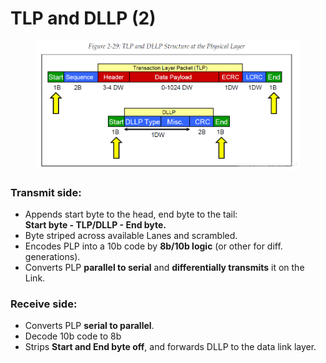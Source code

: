 # TLP and DLLP (2)

<figure><img src="../../../../.gitbook/assets/20210321193333498.png" alt=""><figcaption></figcaption></figure>

### Transmit side:

* Appends start byte to the head, end byte to the tail:\
  **Start byte - TLP/DLLP - End byte.**
* Byte striped across available Lanes and scrambled.
* Encodes PLP into a 10b code by **8b/10b logic** (or other for diff. generations).
* Converts PLP **parallel to serial** and **differentially transmits** it on the Link.

### Receive side:

* Converts PLP **serial to parallel**.
* Decode 10b code to 8b
* Strips **Start and End byte off**, and forwards DLLP to the data link layer.
